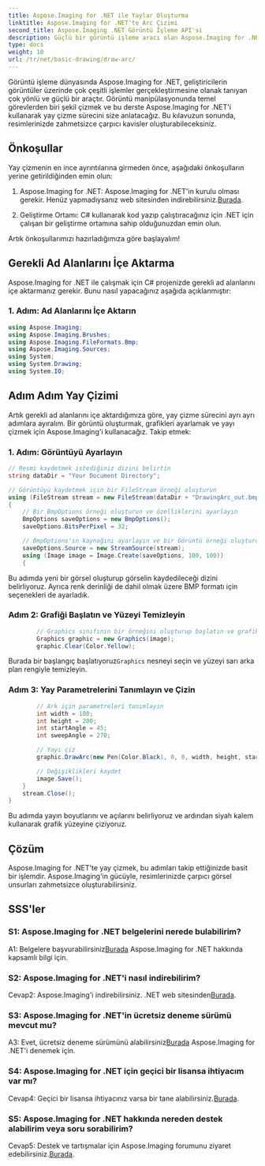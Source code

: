 ```yaml
---
title: Aspose.Imaging for .NET ile Yaylar Oluşturma
linktitle: Aspose.Imaging for .NET'te Arc Çizimi
second_title: Aspose.Imaging .NET Görüntü İşleme API'si
description: Güçlü bir görüntü işleme aracı olan Aspose.Imaging for .NET ile yay çizmeyi öğrenin. Çarpıcı görseller oluşturmak için adım adım kılavuz.
type: docs
weight: 10
url: /tr/net/basic-drawing/draw-arc/
---
```

Görüntü işleme dünyasında Aspose.Imaging for .NET, geliştiricilerin görüntüler üzerinde çok çeşitli işlemler gerçekleştirmesine olanak tanıyan çok yönlü ve güçlü bir araçtır. Görüntü manipülasyonunda temel görevlerden biri şekil çizmek ve bu derste Aspose.Imaging for .NET'i kullanarak yay çizme sürecini size anlatacağız. Bu kılavuzun sonunda, resimlerinizde zahmetsizce çarpıcı kavisler oluşturabileceksiniz.

## Önkoşullar

Yay çizmenin en ince ayrıntılarına girmeden önce, aşağıdaki önkoşulların yerine getirildiğinden emin olun:

1.  Aspose.Imaging for .NET: Aspose.Imaging for .NET'in kurulu olması gerekir. Henüz yapmadıysanız web sitesinden indirebilirsiniz.[Burada](https://releases.aspose.com/imaging/net/).

2. Geliştirme Ortamı: C# kullanarak kod yazıp çalıştıracağınız için .NET için çalışan bir geliştirme ortamına sahip olduğunuzdan emin olun.

Artık önkoşullarımızı hazırladığımıza göre başlayalım!

## Gerekli Ad Alanlarını İçe Aktarma

Aspose.Imaging for .NET ile çalışmak için C# projenizde gerekli ad alanlarını içe aktarmanız gerekir. Bunu nasıl yapacağınız aşağıda açıklanmıştır:

### 1. Adım: Ad Alanlarını İçe Aktarın

```csharp
using Aspose.Imaging;
using Aspose.Imaging.Brushes;
using Aspose.Imaging.FileFormats.Bmp;
using Aspose.Imaging.Sources;
using System;
using System.Drawing;
using System.IO;
```

## Adım Adım Yay Çizimi

Artık gerekli ad alanlarını içe aktardığımıza göre, yay çizme sürecini ayrı ayrı adımlara ayıralım. Bir görüntü oluşturmak, grafikleri ayarlamak ve yayı çizmek için Aspose.Imaging'i kullanacağız. Takip etmek:

### 1. Adım: Görüntüyü Ayarlayın

```csharp
// Resmi kaydetmek istediğiniz dizini belirtin
string dataDir = "Your Document Directory";

// Görüntüyü kaydetmek için bir FileStream örneği oluşturun
using (FileStream stream = new FileStream(dataDir + "DrawingArc_out.bmp", FileMode.Create))
{
    // Bir BmpOptions örneği oluşturun ve özelliklerini ayarlayın
    BmpOptions saveOptions = new BmpOptions();
    saveOptions.BitsPerPixel = 32;

    // BmpOptions'ın kaynağını ayarlayın ve bir Görüntü örneği oluşturun
    saveOptions.Source = new StreamSource(stream);
    using (Image image = Image.Create(saveOptions, 100, 100))
    {
```

Bu adımda yeni bir görsel oluşturup görselin kaydedileceği dizini belirliyoruz. Ayrıca renk derinliği de dahil olmak üzere BMP formatı için seçenekleri de ayarladık.

### Adım 2: Grafiği Başlatın ve Yüzeyi Temizleyin

```csharp
        // Graphics sınıfının bir örneğini oluşturup başlatın ve grafik yüzeyini temizleyin
        Graphics graphic = new Graphics(image);
        graphic.Clear(Color.Yellow);
```

 Burada bir başlangıç başlatıyoruz`Graphics` nesneyi seçin ve yüzeyi sarı arka plan rengiyle temizleyin.

### Adım 3: Yay Parametrelerini Tanımlayın ve Çizin

```csharp
        // Ark için parametreleri tanımlayın
        int width = 100;
        int height = 200;
        int startAngle = 45;
        int sweepAngle = 270;

        // Yayı çiz
        graphic.DrawArc(new Pen(Color.Black), 0, 0, width, height, startAngle, sweepAngle);

        // Değişiklikleri kaydet
        image.Save();
    }
    stream.Close();
}
```

Bu adımda yayın boyutlarını ve açılarını belirliyoruz ve ardından siyah kalem kullanarak grafik yüzeyine çiziyoruz.

## Çözüm

Aspose.Imaging for .NET'te yay çizmek, bu adımları takip ettiğinizde basit bir işlemdir. Aspose.Imaging'in gücüyle, resimlerinizde çarpıcı görsel unsurları zahmetsizce oluşturabilirsiniz.

## SSS'ler

### S1: Aspose.Imaging for .NET belgelerini nerede bulabilirim?

 A1: Belgelere başvurabilirsiniz[Burada](https://reference.aspose.com/imaging/net/) Aspose.Imaging for .NET hakkında kapsamlı bilgi için.

### S2: Aspose.Imaging for .NET'i nasıl indirebilirim?

 Cevap2: Aspose.Imaging'i indirebilirsiniz. .NET web sitesinden[Burada](https://releases.aspose.com/imaging/net/).

### S3: Aspose.Imaging for .NET'in ücretsiz deneme sürümü mevcut mu?

 A3: Evet, ücretsiz deneme sürümünü alabilirsiniz[Burada](https://releases.aspose.com/) Aspose.Imaging for .NET'i denemek için.

### S4: Aspose.Imaging for .NET için geçici bir lisansa ihtiyacım var mı?

 Cevap4: Geçici bir lisansa ihtiyacınız varsa bir tane alabilirsiniz.[Burada](https://purchase.aspose.com/temporary-license/).

### S5: Aspose.Imaging for .NET hakkında nereden destek alabilirim veya soru sorabilirim?

 Cevap5: Destek ve tartışmalar için Aspose.Imaging forumunu ziyaret edebilirsiniz.[Burada](https://forum.aspose.com/).
